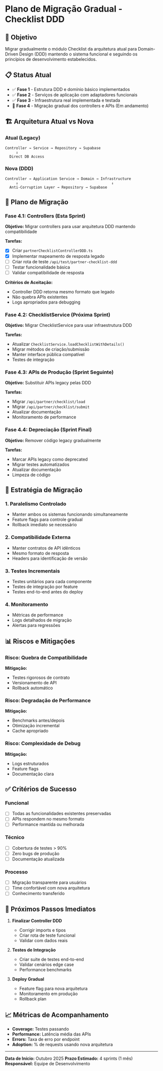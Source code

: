 # Plano de Migração Gradual - Checklist DDD

## 🎯 Objetivo
Migrar gradualmente o módulo Checklist da arquitetura atual para Domain-Driven Design (DDD) mantendo o sistema funcional e seguindo os princípios de desenvolvimento estabelecidos.

## 📋 Status Atual
- ✅ **Fase 1** - Estrutura DDD e domínio básico implementados
- ✅ **Fase 2** - Serviços de aplicação com adaptadores funcionais
- ✅ **Fase 3** - Infraestrutura real implementada e testada
- 🔄 **Fase 4** - Migração gradual dos controllers e APIs (Em andamento)

## 🏗️ Arquitetura Atual vs Nova

### Atual (Legacy)
```
Controller → Service → Repository → Supabase
     ↓
  Direct DB Access
```

### Nova (DDD)
```
Controller → Application Service → Domain → Infrastructure
     ↓                                           ↓
  Anti-Corruption Layer → Repository → Supabase
```

## 📅 Plano de Migração

### Fase 4.1: Controllers (Esta Sprint)
**Objetivo:** Migrar controllers para usar arquitetura DDD mantendo compatibilidade

**Tarefas:**
- [x] Criar `partnerChecklistControllerDDD.ts`
- [x] Implementar mapeamento de resposta legado
- [ ] Criar rota de teste `/api/test/partner-checklist-ddd`
- [ ] Testar funcionalidade básica
- [ ] Validar compatibilidade de resposta

**Critérios de Aceitação:**
- Controller DDD retorna mesmo formato que legado
- Não quebra APIs existentes
- Logs apropriados para debugging

### Fase 4.2: ChecklistService (Próxima Sprint)
**Objetivo:** Migrar ChecklistService para usar infraestrutura DDD

**Tarefas:**
- Atualizar `ChecklistService.loadChecklistWithDetails()`
- Migrar métodos de criação/submissão
- Manter interface pública compatível
- Testes de integração

### Fase 4.3: APIs de Produção (Sprint Seguinte)
**Objetivo:** Substituir APIs legacy pelas DDD

**Tarefas:**
- Migrar `/api/partner/checklist/load`
- Migrar `/api/partner/checklist/submit`
- Atualizar documentação
- Monitoramento de performance

### Fase 4.4: Depreciação (Sprint Final)
**Objetivo:** Remover código legacy gradualmente

**Tarefas:**
- Marcar APIs legacy como deprecated
- Migrar testes automatizados
- Atualizar documentação
- Limpeza de código

## 🔧 Estratégia de Migração

### 1. **Paralelismo Controlado**
- Manter ambos os sistemas funcionando simultaneamente
- Feature flags para controle gradual
- Rollback imediato se necessário

### 2. **Compatibilidade Externa**
- Manter contratos de API idênticos
- Mesmo formato de resposta
- Headers para identificação de versão

### 3. **Testes Incrementais**
- Testes unitários para cada componente
- Testes de integração por feature
- Testes end-to-end antes do deploy

### 4. **Monitoramento**
- Métricas de performance
- Logs detalhados de migração
- Alertas para regressões

## 📊 Riscos e Mitigações

### Risco: Quebra de Compatibilidade
**Mitigação:**
- Testes rigorosos de contrato
- Versionamento de API
- Rollback automático

### Risco: Degradação de Performance
**Mitigação:**
- Benchmarks antes/depois
- Otimização incremental
- Cache apropriado

### Risco: Complexidade de Debug
**Mitigação:**
- Logs estruturados
- Feature flags
- Documentação clara

## ✅ Critérios de Sucesso

### Funcional
- [ ] Todas as funcionalidades existentes preservadas
- [ ] APIs respondem no mesmo formato
- [ ] Performance mantida ou melhorada

### Técnico
- [ ] Cobertura de testes > 90%
- [ ] Zero bugs de produção
- [ ] Documentação atualizada

### Processo
- [ ] Migração transparente para usuários
- [ ] Time confortável com nova arquitetura
- [ ] Conhecimento transferido

## 🚀 Próximos Passos Imediatos

1. **Finalizar Controller DDD**
   - Corrigir imports e tipos
   - Criar rota de teste funcional
   - Validar com dados reais

2. **Testes de Integração**
   - Criar suite de testes end-to-end
   - Validar cenários edge case
   - Performance benchmarks

3. **Deploy Gradual**
   - Feature flag para nova arquitetura
   - Monitoramento em produção
   - Rollback plan

## 📈 Métricas de Acompanhamento

- **Coverage:** Testes passando
- **Performance:** Latência média das APIs
- **Errors:** Taxa de erro por endpoint
- **Adoption:** % de requests usando nova arquitetura

---

**Data de Início:** Outubro 2025
**Prazo Estimado:** 4 sprints (1 mês)
**Responsável:** Equipe de Desenvolvimento